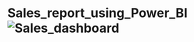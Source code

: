 # Sales_report_using_Power_BI![Sales_dashboard](https://github.com/user-attachments/assets/792eb181-baf3-46b2-882f-303fffb25268)

